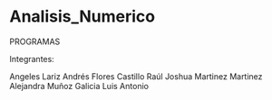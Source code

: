 # Analisis_Numerico
PROGRAMAS

Integrantes:

Angeles Lariz Andrés
Flores Castillo Raúl Joshua
Martinez Martinez Alejandra
Muñoz Galicia Luis Antonio
